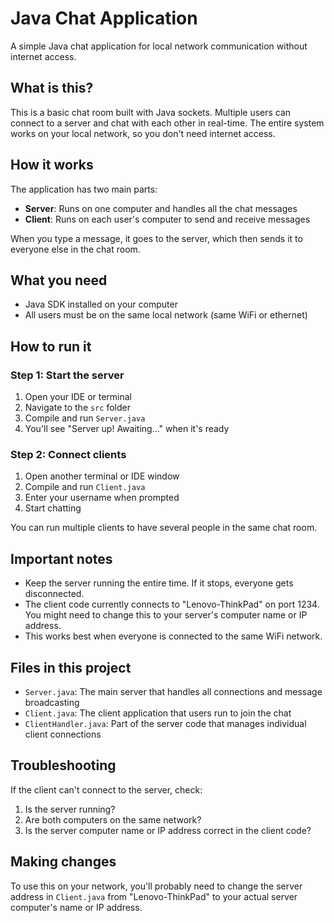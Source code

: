 # Java Chat Application

A simple Java chat application for local network communication without internet access.

## What is this?

This is a basic chat room built with Java sockets. Multiple users can connect to a server and chat with each other in real-time. The entire system works on your local network, so you don't need internet access.

## How it works

The application has two main parts:

- **Server**: Runs on one computer and handles all the chat messages
- **Client**: Runs on each user's computer to send and receive messages

When you type a message, it goes to the server, which then sends it to everyone else in the chat room.

## What you need

- Java SDK installed on your computer
- All users must be on the same local network (same WiFi or ethernet)

## How to run it

### Step 1: Start the server

1. Open your IDE or terminal
2. Navigate to the `src` folder
3. Compile and run `Server.java`
4. You'll see "Server up! Awaiting..." when it's ready

### Step 2: Connect clients

1. Open another terminal or IDE window
2. Compile and run `Client.java`
3. Enter your username when prompted
4. Start chatting

You can run multiple clients to have several people in the same chat room.

## Important notes

- Keep the server running the entire time. If it stops, everyone gets disconnected.
- The client code currently connects to "Lenovo-ThinkPad" on port 1234. You might need to change this to your server's computer name or IP address.
- This works best when everyone is connected to the same WiFi network.

## Files in this project

- `Server.java`: The main server that handles all connections and message broadcasting
- `Client.java`: The client application that users run to join the chat
- `ClientHandler.java`: Part of the server code that manages individual client connections

## Troubleshooting

If the client can't connect to the server, check:
1. Is the server running?
2. Are both computers on the same network?
3. Is the server computer name or IP address correct in the client code?

## Making changes

To use this on your network, you'll probably need to change the server address in `Client.java` from "Lenovo-ThinkPad" to your actual server computer's name or IP address.
